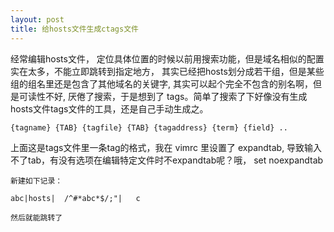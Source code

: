 ```yaml
---
layout: post
title: 给hosts文件生成ctags文件
---
```

经常编辑hosts文件，
定位具体位置的时候以前用搜索功能，但是域名相似的配置实在太多，不能立即跳转到指定地方，
其实已经把hosts划分成若干组，但是某些组的组名里还是包含了其他域名的关键字,
其实可以起个完全不包含的别名啊，但是可读性不好,
厌倦了搜索，于是想到了 tags。简单了搜索了下好像没有生成hosts文件tags文件的工具，还是自己手动生成之。


`{tagname} {TAB} {tagfile} {TAB} {tagaddress} {term} {field} ..  `

上面这是tags文件里一条tag的格式，我在 vimrc 里设置了 expandtab, 导致输入不了tab，有没有选项在编辑特定文件时不expandtab呢？哦， set noexpandtab

    新建如下记录：

    abc|hosts|  /^#*abc*$/;"|   c 

    然后就能跳转了

